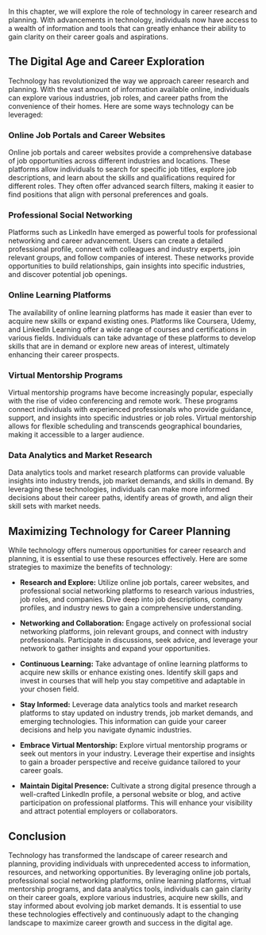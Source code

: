 
In this chapter, we will explore the role of technology in career research and planning. With advancements in technology, individuals now have access to a wealth of information and tools that can greatly enhance their ability to gain clarity on their career goals and aspirations.

**The Digital Age and Career Exploration**
------------------------------------------

Technology has revolutionized the way we approach career research and planning. With the vast amount of information available online, individuals can explore various industries, job roles, and career paths from the convenience of their homes. Here are some ways technology can be leveraged:

### **Online Job Portals and Career Websites**

Online job portals and career websites provide a comprehensive database of job opportunities across different industries and locations. These platforms allow individuals to search for specific job titles, explore job descriptions, and learn about the skills and qualifications required for different roles. They often offer advanced search filters, making it easier to find positions that align with personal preferences and goals.

### **Professional Social Networking**

Platforms such as LinkedIn have emerged as powerful tools for professional networking and career advancement. Users can create a detailed professional profile, connect with colleagues and industry experts, join relevant groups, and follow companies of interest. These networks provide opportunities to build relationships, gain insights into specific industries, and discover potential job openings.

### **Online Learning Platforms**

The availability of online learning platforms has made it easier than ever to acquire new skills or expand existing ones. Platforms like Coursera, Udemy, and LinkedIn Learning offer a wide range of courses and certifications in various fields. Individuals can take advantage of these platforms to develop skills that are in demand or explore new areas of interest, ultimately enhancing their career prospects.

### **Virtual Mentorship Programs**

Virtual mentorship programs have become increasingly popular, especially with the rise of video conferencing and remote work. These programs connect individuals with experienced professionals who provide guidance, support, and insights into specific industries or job roles. Virtual mentorship allows for flexible scheduling and transcends geographical boundaries, making it accessible to a larger audience.

### **Data Analytics and Market Research**

Data analytics tools and market research platforms can provide valuable insights into industry trends, job market demands, and skills in demand. By leveraging these technologies, individuals can make more informed decisions about their career paths, identify areas of growth, and align their skill sets with market needs.

**Maximizing Technology for Career Planning**
---------------------------------------------

While technology offers numerous opportunities for career research and planning, it is essential to use these resources effectively. Here are some strategies to maximize the benefits of technology:

* **Research and Explore:** Utilize online job portals, career websites, and professional social networking platforms to research various industries, job roles, and companies. Dive deep into job descriptions, company profiles, and industry news to gain a comprehensive understanding.

* **Networking and Collaboration:** Engage actively on professional social networking platforms, join relevant groups, and connect with industry professionals. Participate in discussions, seek advice, and leverage your network to gather insights and expand your opportunities.

* **Continuous Learning:** Take advantage of online learning platforms to acquire new skills or enhance existing ones. Identify skill gaps and invest in courses that will help you stay competitive and adaptable in your chosen field.

* **Stay Informed:** Leverage data analytics tools and market research platforms to stay updated on industry trends, job market demands, and emerging technologies. This information can guide your career decisions and help you navigate dynamic industries.

* **Embrace Virtual Mentorship:** Explore virtual mentorship programs or seek out mentors in your industry. Leverage their expertise and insights to gain a broader perspective and receive guidance tailored to your career goals.

* **Maintain Digital Presence:** Cultivate a strong digital presence through a well-crafted LinkedIn profile, a personal website or blog, and active participation on professional platforms. This will enhance your visibility and attract potential employers or collaborators.

**Conclusion**
--------------

Technology has transformed the landscape of career research and planning, providing individuals with unprecedented access to information, resources, and networking opportunities. By leveraging online job portals, professional social networking platforms, online learning platforms, virtual mentorship programs, and data analytics tools, individuals can gain clarity on their career goals, explore various industries, acquire new skills, and stay informed about evolving job market demands. It is essential to use these technologies effectively and continuously adapt to the changing landscape to maximize career growth and success in the digital age.
